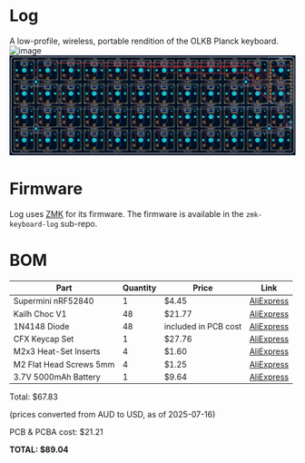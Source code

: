 # Log
A low-profile, wireless, portable rendition of the OLKB Planck keyboard.
![image](img/render2_2.png)
![image](img/pcbv2.2_2.png)

# Firmware
Log uses [ZMK](https://zmk.dev/) for its firmware. The firmware is available in the `zmk-keyboard-log` sub-repo.

# BOM
| Part | Quantity | Price | Link |
| ---- | -------- | ----- | ---- |
| Supermini nRF52840 | 1 | $4.45 | [AliExpress](https://www.aliexpress.com/item/1005007205026373.html) |
| Kailh Choc V1 | 48 | $21.77 | [AliExpress](https://www.aliexpress.com/item/1005004106505158.html) |
| 1N4148 Diode | 48 | included in PCB cost | [AliExpress](https://www.aliexpress.com/item/1005003208856262.html) |
| CFX Keycap Set | 1 | $27.76 | [AliExpress](https://www.aliexpress.com/item/1005005291084816.html) |
| M2x3 Heat-Set Inserts | 4 | $1.60 | [AliExpress](https://www.aliexpress.com/item/1005003582355741.html) |
| M2 Flat Head Screws 5mm | 4 | $1.25 | [AliExpress](https://www.aliexpress.com/item/1005008691176275.html) |
| 3.7V 5000mAh Battery | 1 | $9.64 | [AliExpress](https://www.aliexpress.com/item/1005006877616182.html) |

Total: $67.83

(prices converted from AUD to USD, as of 2025-07-16)

PCB & PCBA cost: $21.21

**TOTAL: $89.04**

